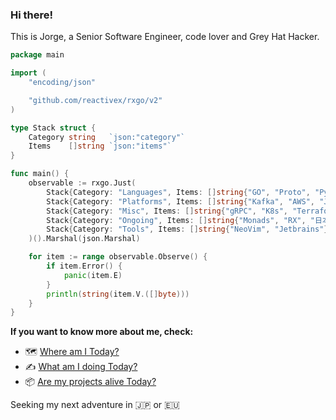 ### Hi there!

This is Jorge, a Senior Software Engineer, code lover and Grey Hat Hacker.

```go
package main

import (
	"encoding/json"

	"github.com/reactivex/rxgo/v2"
)

type Stack struct {
	Category string   `json:"category"`
	Items    []string `json:"items"`
}

func main() {
	observable := rxgo.Just(
		Stack{Category: "Languages", Items: []string{"GO", "Proto", "Python", "TS"}},
		Stack{Category: "Platforms", Items: []string{"Kafka", "AWS", "Jenkins"}},
		Stack{Category: "Misc", Items: []string{"gRPC", "K8s", "Terraform", "Docker"}},
		Stack{Category: "Ongoing", Items: []string{"Monads", "RX", "日本語"}},
		Stack{Category: "Tools", Items: []string{"NeoVim", "Jetbrains"}},
	)().Marshal(json.Marshal)

	for item := range observable.Observe() {
		if item.Error() {
			panic(item.E)
		}
		println(string(item.V.([]byte)))
	}
}
```

**If you want to know more about me, check:**

- 🗺️ [Where am I Today?](https://whereisjorge.today/)
- ✍️ [What am I doing Today?](https://whatisjorgedoing.today/)
- 📦 [Are my projects alive Today?](https://jorgechato.com/status)


Seeking my next adventure in :jp: or :eu:
